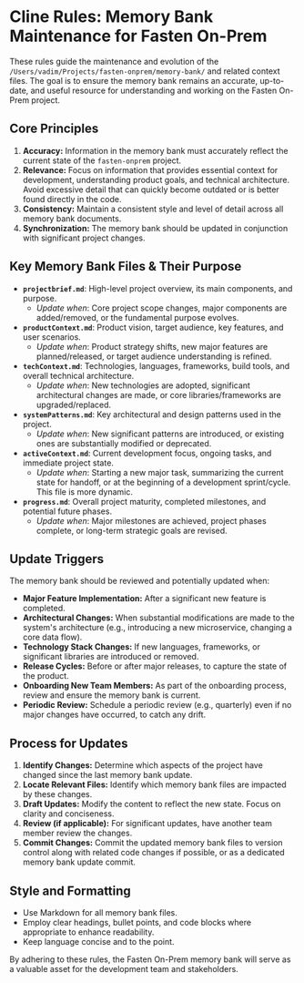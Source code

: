 # Cline Rules: Memory Bank Maintenance for Fasten On-Prem

These rules guide the maintenance and evolution of the `/Users/vadim/Projects/fasten-onprem/memory-bank/` and related context files. The goal is to ensure the memory bank remains an accurate, up-to-date, and useful resource for understanding and working on the Fasten On-Prem project.

## Core Principles

1.  **Accuracy:** Information in the memory bank must accurately reflect the current state of the `fasten-onprem` project.
2.  **Relevance:** Focus on information that provides essential context for development, understanding product goals, and technical architecture. Avoid excessive detail that can quickly become outdated or is better found directly in the code.
3.  **Consistency:** Maintain a consistent style and level of detail across all memory bank documents.
4.  **Synchronization:** The memory bank should be updated in conjunction with significant project changes.

## Key Memory Bank Files & Their Purpose

*   **`projectbrief.md`**: High-level project overview, its main components, and purpose.
    *   *Update when*: Core project scope changes, major components are added/removed, or the fundamental purpose evolves.
*   **`productContext.md`**: Product vision, target audience, key features, and user scenarios.
    *   *Update when*: Product strategy shifts, new major features are planned/released, or target audience understanding is refined.
*   **`techContext.md`**: Technologies, languages, frameworks, build tools, and overall technical architecture.
    *   *Update when*: New technologies are adopted, significant architectural changes are made, or core libraries/frameworks are upgraded/replaced.
*   **`systemPatterns.md`**: Key architectural and design patterns used in the project.
    *   *Update when*: New significant patterns are introduced, or existing ones are substantially modified or deprecated.
*   **`activeContext.md`**: Current development focus, ongoing tasks, and immediate project state.
    *   *Update when*: Starting a new major task, summarizing the current state for handoff, or at the beginning of a development sprint/cycle. This file is more dynamic.
*   **`progress.md`**: Overall project maturity, completed milestones, and potential future phases.
    *   *Update when*: Major milestones are achieved, project phases complete, or long-term strategic goals are revised.

## Update Triggers

The memory bank should be reviewed and potentially updated when:

*   **Major Feature Implementation:** After a significant new feature is completed.
*   **Architectural Changes:** When substantial modifications are made to the system's architecture (e.g., introducing a new microservice, changing a core data flow).
*   **Technology Stack Changes:** If new languages, frameworks, or significant libraries are introduced or removed.
*   **Release Cycles:** Before or after major releases, to capture the state of the product.
*   **Onboarding New Team Members:** As part of the onboarding process, review and ensure the memory bank is current.
*   **Periodic Review:** Schedule a periodic review (e.g., quarterly) even if no major changes have occurred, to catch any drift.

## Process for Updates

1.  **Identify Changes:** Determine which aspects of the project have changed since the last memory bank update.
2.  **Locate Relevant Files:** Identify which memory bank files are impacted by these changes.
3.  **Draft Updates:** Modify the content to reflect the new state. Focus on clarity and conciseness.
4.  **Review (if applicable):** For significant updates, have another team member review the changes.
5.  **Commit Changes:** Commit the updated memory bank files to version control along with related code changes if possible, or as a dedicated memory bank update commit.

## Style and Formatting

*   Use Markdown for all memory bank files.
*   Employ clear headings, bullet points, and code blocks where appropriate to enhance readability.
*   Keep language concise and to the point.

By adhering to these rules, the Fasten On-Prem memory bank will serve as a valuable asset for the development team and stakeholders.
